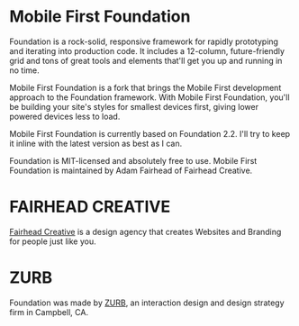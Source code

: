 Mobile First Foundation
=====================

Foundation is a rock-solid, responsive framework for rapidly prototyping and iterating into production code. It includes a 12-column, future-friendly grid and tons of great tools and elements that'll get you up and running in no time.

Mobile First Foundation is a fork that brings the Mobile First development approach to the Foundation framework. With Mobile First Foundation, you'll be building your site's styles for smallest devices first, giving lower powered devices less to load.

Mobile First Foundation is currently based on Foundation 2.2. I'll try to keep it inline with the latest version as best as I can.

Foundation is MIT-licensed and absolutely free to use. Mobile First Foundation is maintained by Adam Fairhead of Fairhead Creative.

FAIRHEAD CREATIVE
=================

[Fairhead Creative](http://fairheadcreative.com) is a design agency that creates Websites and Branding for people just like you.

ZURB
====

Foundation was made by [ZURB](http://www.zurb.com), an interaction design and design strategy firm in Campbell, CA.